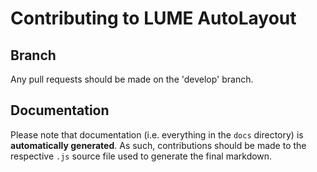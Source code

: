 # Contributing to LUME AutoLayout

## Branch

Any pull requests should be made on the 'develop' branch.

## Documentation

Please note that documentation (i.e. everything in the `docs` directory) is
**automatically generated**. As such, contributions should be made to the
respective `.js` source file used to generate the final markdown.
